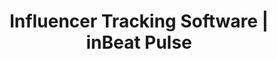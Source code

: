 ---
title: Influencer Tracking Software | inBeat Pulse
description: >-
  inBeat allows you to track Instagram and TikTok influencers, without being on social media 24/7. We aggregate all of your influencer marketing data and content, making it easy for you to access.
pagetitle: Simple Instagram and TikTok Influencer Tracking
slug: influencer-tracking-software
hiw:
  - title: "Add your influencers, @tags and/or #hashtags"
    description: >-
      Enter the influencers you want to track on TikTok or Instagram, and let our tool monitor their image posts, videos or stories.
  - title: Influencer Data Collection And Analysis
    description: >-
      Let inBeat manage the data collection and crunching of your sponsored posts. Sit back, and get a final report in a few clicks, once your campaign is over.
  - title: Export and Share your Content Library (posts, videos and stories)
    description: >-
      inBeat saves all of your content for future usage, making it easy to reuse for your future creative needs.
sections:
  # - title: How Our Influencer Monitoring Works
  #   description: >-
  #       Influencer monitoring is about discovering the <span>content</span> created by your ambassadors.
  #   # icon: features-search-icon
  #   link:
  #     text: Book a demo &#8594;
  #     url: https://calendly.com/inbeatapp/inbeat-demo
  #     external: true
  #   # image: /images/features-search-screenshot.png
  #   points:
  #     - title: "Add your influencers, @tags and/or #hashtags"
  #       description: >-
  #         Enter the influencers you want to track on TikTok or Instagram, and let our tool monitor their image posts, videos or stories.
  #     - title: Influencer Data Collection And Analysis
  #       description: >-
  #         Let inBeat manage the data collection and crunching of your sponsored posts. Sit back, and get a final report in a few clicks, once your campaign is over.
  #     - title: Export and Share your Content Library (posts, videos and stories)
  #       description: >-
  #         inBeat saves all of your content for future usage, making it easy to reuse for your future creative needs.
  - title: Measure
    description: >-
      inBeat identifies your KPIs, allowing you to see your global campaign health.
    # icon: features-filter-icon
    link:
      text: Book a demo &#8594;
      url: https://calendly.com/inbeatapp/inbeat-demo
      external: true
    # image: /images/features-filter-screenshot.png
    points:
      - lines:
          - text: Views
          - text: Impressions
      - lines:
          - text: Comments
          - text: Likes
      - lines:
          - text: Engagement rate
  - title: Content Library
    description: >-
      inBeat organizes all of the content created by your influencers on either TikTok or Instagram.
    # icon: features-select-icon
    link:
      text: Book a demo &#8594;
      url: https://calendly.com/inbeatapp/inbeat-demo
      external: true
    # image: /images/features-select-screenshot.png
    points:
      - title: Media Assets
        description: >-
          We keep all of your creative assets in a cloud-available document, which you can share with your team or clients.
      - title: Engagement Metrics
        description: >-
          All of your content assets are linked to the engagement they received up to this day.
      - title: Export All
        description: >-
          You can export all of your content in a single click, making it easy to keep a local version, or adding them to your internal content library.
  - title: Data-Driven Reporting
    description: >-
      inBeat keeps a pulse on the engagement metrics of each individual publication.
    link:
      text: Book a demo &#8594;
      url: https://calendly.com/inbeatapp/inbeat-demo
      external: true
    points:
      - title: Overall Campaign Metrics
        description: >-
          Our tool will monitor each influencer and compute your campaign metrics with each update: Likes, Comments and Impressions.
      - title: Top-Performers
        description: >-
          inBeat will identify your top-performing influencers, allowing you to re-hire them for future campaigns.
      - title: One-Click Reporting
        description: >-
          You can use our one-click report to generate a beautiful report, which encapsulates the results of your campaign in a clean visual format.
faq:
  - question: How do you track my influencer marketing campaign?
    answer: >-
      inBeat Pulse tracks your influencer relationships through both hashtag (#) and user (@) mentions on both Instagram, and TikTok. Our influencer marketing software allows you to track your influencer marketing campaigns in real-time.
  - question: Do you offer real-time influencer tracking?
    answer: >-
      We offer tracking at a 60 minutes interval. Pulse will notify you when a new post is discovered. Our influencer marketing software has the ability to track posts and stories on Instagram, as well as video posts on TikTok.
  - question: Do you track both TikTok and Instagram?
    answer: >-
      Yes. We track both TikTok and Instagram. However, a campaign within our tool can only contain influencers from one social media platform. If you want to track influencers on both TikTok and Instagram, you would need to create two different campaigns.
  - question: Should I track my influencer marketing?
    answer: >-
      Tracking influencers is a good way to stay on top of things when running a campaign. A lot of influencers forget to post, and using Pulse is a good way to keep them in check. Influencer tracking (Pulse) also allows you to identify your most successful influencers at a glimpse.
---